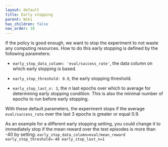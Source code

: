 ```yaml
---
layout: default
title: Early stopping
parent: Wiki
has_children: false
nav_order: 10
---
```


If the policy is good enough, we want to stop the experiment to not waste any computing resources. How to do this early stopping is defined by the following parameters:

- `early_stop_data_column: 'eval/success_rate'`, 
the data column on which early stopping is based.

- `early_stop_threshold: 0.9`, 
the early stopping threshold.

- `early_stop_last_n: 3`,
the n last epochs over which to average for determining early stopping condition. This is also the minimal number of epochs to run before early stopping.

With these default parameters, the experiment stops if the average `eval/success_rate` over the last 3 epochs is greater or equal 0.9.

As an example for a different early stopping setting, you could change it to immediately stop if the mean reward over the test episodes is more than -40 by setting: `early_stop_data_column=eval/mean_reward early_stop_threshold=-40 early_stop_last_n=1`
